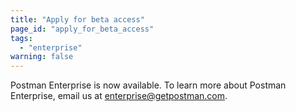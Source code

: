 ```yaml
---
title: "Apply for beta access"
page_id: "apply_for_beta_access"
tags: 
  - "enterprise"
warning: false
---
```


Postman Enterprise is now available. To learn more about Postman Enterprise, email us at [enterprise@getpostman.com](mailto:enterprise@getpostman.com). 
